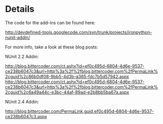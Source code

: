 # Details #

The code for the add-ins can be found here:

http://devdefined-tools.googlecode.com/svn/trunk/projects/ironpython-nunit-addin/

For more info, take a look at these blog posts:

NUnit 2.2 Addin:

http://blog.bittercoder.com/ct.ashx?id=ef0c495d-6804-4d6e-9537-ce238b6047c3&url=http%3a%2f%2fblog.bittercoder.com%2fPermaLink%2cguid%2c86b0df08-9bb5-4d3b-a365-fdc7b5d57942.aspx
http://blog.bittercoder.com/ct.ashx?id=ef0c495d-6804-4d6e-9537-ce238b6047c3&url=http%3a%2f%2fblog.bittercoder.com%2fPermaLink%2cguid%2c6a49a44c-e3bc-44af-89ad-e2b8bb5ba67a.aspx

NUnit 2.4 Addin:

http://blog.bittercoder.com/PermaLink,guid,ef0c495d-6804-4d6e-9537-ce238b6047c3.aspx